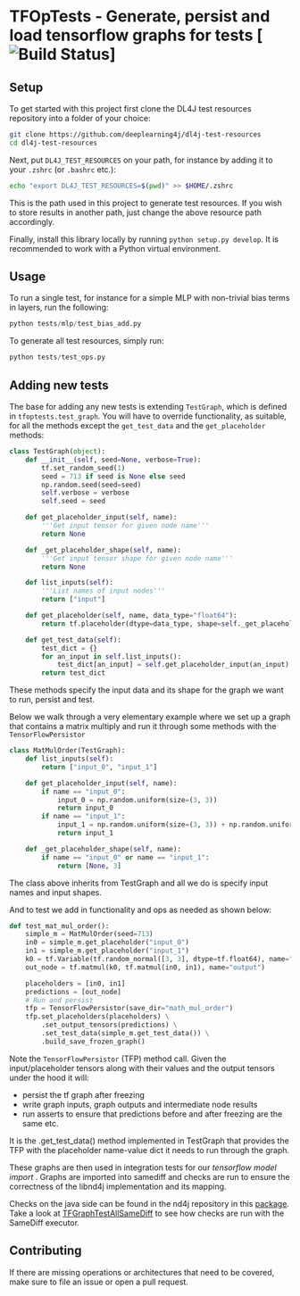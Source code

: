# TFOpTests - Generate, persist and load tensorflow graphs for tests [![Build Status](https://travis-ci.org/deeplearning4j/TFOpTests.svg?branch=master)]

## Setup

To get started with this project first clone the DL4J test resources repository into
a folder of your choice:
```bash
git clone https://github.com/deeplearning4j/dl4j-test-resources
cd dl4j-test-resources
```

Next, put `DL4J_TEST_RESOURCES` on your path, for instance by adding it to your `.zshrc` (or `.bashrc` etc.):

```bash
echo "export DL4J_TEST_RESOURCES=$(pwd)" >> $HOME/.zshrc
```

This is the path used in this project to generate test resources. If you wish to store results in
another path, just change the above resource path accordingly.

Finally, install this library locally by running `python setup.py develop`. It is recommended to
work with a Python virtual environment.

## Usage

To run a single test, for instance for a simple MLP with non-trivial bias terms in layers, run the following:

```python
python tests/mlp/test_bias_add.py
```

To generate all test resources, simply run:
```python
python tests/test_ops.py
```

## Adding new tests

The base for adding any new tests is extending `TestGraph`, which is defined in `tfoptests.test_graph`. 
You will have to override functionality, as suitable, for all the methods except the `get_test_data` and the `get_placeholder` methods:

```python
class TestGraph(object):
    def __init__(self, seed=None, verbose=True):
        tf.set_random_seed(1)
        seed = 713 if seed is None else seed
        np.random.seed(seed=seed)
        self.verbose = verbose
        self.seed = seed

    def get_placeholder_input(self, name):
        '''Get input tensor for given node name'''
        return None

    def _get_placeholder_shape(self, name):
        '''Get input tensor shape for given node name'''
        return None

    def list_inputs(self):
        '''List names of input nodes'''
        return ["input"]

    def get_placeholder(self, name, data_type="float64"):
        return tf.placeholder(dtype=data_type, shape=self._get_placeholder_shape(name), name=name)

    def get_test_data(self):
        test_dict = {}
        for an_input in self.list_inputs():
            test_dict[an_input] = self.get_placeholder_input(an_input)
        return test_dict
```

These methods specify the input data and its shape for the graph we want to run, persist and test.

Below we walk through a very elementary example where we set up a graph that contains a matrix multiply and run it through some methods with the `TensorFlowPersistor`

```python
class MatMulOrder(TestGraph):
    def list_inputs(self):
        return ["input_0", "input_1"]

    def get_placeholder_input(self, name):
        if name == "input_0":
            input_0 = np.random.uniform(size=(3, 3))
            return input_0
        if name == "input_1":
            input_1 = np.random.uniform(size=(3, 3)) + np.random.uniform(size=(3, 3))
            return input_1

    def _get_placeholder_shape(self, name):
        if name == "input_0" or name == "input_1":
            return [None, 3]
```

The class above inherits from TestGraph and all we do is specify input names and input shapes.

And to test we add in functionality and ops as needed as shown below:

```python
def test_mat_mul_order():
    simple_m = MatMulOrder(seed=713)
    in0 = simple_m.get_placeholder("input_0")
    in1 = simple_m.get_placeholder("input_1")
    k0 = tf.Variable(tf.random_normal([3, 3], dtype=tf.float64), name="in0")
    out_node = tf.matmul(k0, tf.matmul(in0, in1), name="output")

    placeholders = [in0, in1]
    predictions = [out_node]
    # Run and persist
    tfp = TensorFlowPersistor(save_dir="math_mul_order")
    tfp.set_placeholders(placeholders) \
        .set_output_tensors(predictions) \
        .set_test_data(simple_m.get_test_data()) \
        .build_save_frozen_graph()
```

Note the `TensorFlowPersistor` (TFP) method call. 
Given the input/placeholder tensors along with their values and the output tensors under the hood it will:
- persist the tf graph after freezing
- write graph inputs, graph outputs and intermediate node results
- run asserts to ensure that predictions before and after freezing are the same
etc.

It is the .get_test_data() method implemented in TestGraph that provides the TFP with the placeholder name-value dict it needs to run through the graph.


These graphs are then used in integration tests for our _tensorflow model import_ . Graphs are imported into samediff and checks are run to ensure the correctness of the libnd4j implementation and its mapping.

Checks on the java side can be found in the nd4j repository in this [package](https://github.com/deeplearning4j/nd4j/tree/master/nd4j-backends/nd4j-tests/src/test/java/org/nd4j/imports/TFGraphs). Take a look at [TFGraphTestAllSameDiff](https://github.com/deeplearning4j/nd4j/tree/master/nd4j-backends/nd4j-tests/src/test/java/org/nd4j/imports/TFGraphs/TFGraphTestAllSameDiff.java) to see how checks are run with the SameDiff executor.

## Contributing

If there are missing operations or architectures that need to be covered, make sure to file an issue or open a pull request.  
